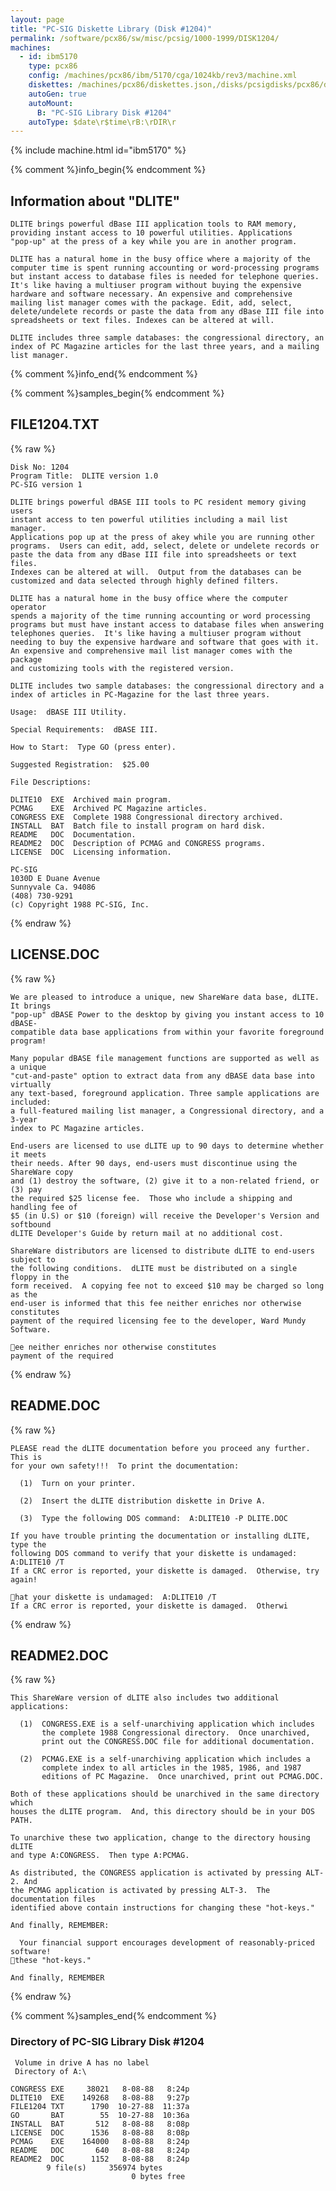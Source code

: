 ```yaml
---
layout: page
title: "PC-SIG Diskette Library (Disk #1204)"
permalink: /software/pcx86/sw/misc/pcsig/1000-1999/DISK1204/
machines:
  - id: ibm5170
    type: pcx86
    config: /machines/pcx86/ibm/5170/cga/1024kb/rev3/machine.xml
    diskettes: /machines/pcx86/diskettes.json,/disks/pcsigdisks/pcx86/diskettes.json
    autoGen: true
    autoMount:
      B: "PC-SIG Library Disk #1204"
    autoType: $date\r$time\rB:\rDIR\r
---
```


{% include machine.html id="ibm5170" %}

{% comment %}info_begin{% endcomment %}

## Information about "DLITE"

    DLITE brings powerful dBase III application tools to RAM memory,
    providing instant access to 10 powerful utilities. Applications
    "pop-up" at the press of a key while you are in another program.
    
    DLITE has a natural home in the busy office where a majority of the
    computer time is spent running accounting or word-processing programs
    but instant access to database files is needed for telephone queries.
    It's like having a multiuser program without buying the expensive
    hardware and software necessary. An expensive and comprehensive
    mailing list manager comes with the package. Edit, add, select,
    delete/undelete records or paste the data from any dBase III file into
    spreadsheets or text files. Indexes can be altered at will.
    
    DLITE includes three sample databases: the congressional directory, an
    index of PC Magazine articles for the last three years, and a mailing
    list manager.
{% comment %}info_end{% endcomment %}

{% comment %}samples_begin{% endcomment %}

## FILE1204.TXT

{% raw %}
```
Disk No: 1204
Program Title:  DLITE version 1.0
PC-SIG version 1

DLITE brings powerful dBASE III tools to PC resident memory giving users 
instant access to ten powerful utilities including a mail list manager. 
Applications pop up at the press of akey while you are running other 
programs.  Users can edit, add, select, delete or undelete records or 
paste the data from any dBase III file into spreadsheets or text files.  
Indexes can be altered at will.  Output from the databases can be 
customized and data selected through highly defined filters. 

DLITE has a natural home in the busy office where the computer operator
spends a majority of the time running accounting or word processing
programs but must have instant access to database files when answering
telephones queries.  It's like having a multiuser program without
needing to buy the expensive hardware and software that goes with it.
An expensive and comprehensive mail list manager comes with the package
and customizing tools with the registered version.

DLITE includes two sample databases: the congressional directory and a 
index of articles in PC-Magazine for the last three years.

Usage:  dBASE III Utility.

Special Requirements:  dBASE III.

How to Start:  Type GO (press enter).

Suggested Registration:  $25.00

File Descriptions:

DLITE10  EXE  Archived main program.
PCMAG    EXE  Archived PC Magazine articles.
CONGRESS EXE  Complete 1988 Congressional directory archived.
INSTALL  BAT  Batch file to install program on hard disk.
README   DOC  Documentation.
README2  DOC  Description of PCMAG and CONGRESS programs.
LICENSE  DOC  Licensing information.

PC-SIG
1030D E Duane Avenue
Sunnyvale Ca. 94086
(408) 730-9291
(c) Copyright 1988 PC-SIG, Inc.

```
{% endraw %}

## LICENSE.DOC

{% raw %}
```
We are pleased to introduce a unique, new ShareWare data base, dLITE. It brings
"pop-up" dBASE Power to the desktop by giving you instant access to 10 dBASE-
compatible data base applications from within your favorite foreground program!

Many popular dBASE file management functions are supported as well as a unique
"cut-and-paste" option to extract data from any dBASE data base into virtually
any text-based, foreground application. Three sample applications are included:
a full-featured mailing list manager, a Congressional directory, and a 3-year
index to PC Magazine articles.

End-users are licensed to use dLITE up to 90 days to determine whether it meets
their needs. After 90 days, end-users must discontinue using the ShareWare copy
and (1) destroy the software, (2) give it to a non-related friend, or (3) pay
the required $25 license fee.  Those who include a shipping and handling fee of
$5 (in U.S) or $10 (foreign) will receive the Developer's Version and softbound
dLITE Developer's Guide by return mail at no additional cost.

ShareWare distributors are licensed to distribute dLITE to end-users subject to
the following conditions.  dLITE must be distributed on a single floppy in the
form received.  A copying fee not to exceed $10 may be charged so long as the
end-user is informed that this fee neither enriches nor otherwise constitutes
payment of the required licensing fee to the developer, Ward Mundy Software.

ee neither enriches nor otherwise constitutes
payment of the required 
```
{% endraw %}

## README.DOC

{% raw %}
```
PLEASE read the dLITE documentation before you proceed any further.  This is
for your own safety!!!  To print the documentation:

  (1)  Turn on your printer.

  (2)  Insert the dLITE distribution diskette in Drive A.

  (3)  Type the following DOS command:  A:DLITE10 -P DLITE.DOC

If you have trouble printing the documentation or installing dLITE, type the
following DOS command to verify that your diskette is undamaged:  A:DLITE10 /T
If a CRC error is reported, your diskette is damaged.  Otherwise, try again!

hat your diskette is undamaged:  A:DLITE10 /T
If a CRC error is reported, your diskette is damaged.  Otherwi
```
{% endraw %}

## README2.DOC

{% raw %}
```
This ShareWare version of dLITE also includes two additional applications:

  (1)  CONGRESS.EXE is a self-unarchiving application which includes
       the complete 1988 Congressional directory.  Once unarchived,
       print out the CONGRESS.DOC file for additional documentation.

  (2)  PCMAG.EXE is a self-unarchiving application which includes a
       complete index to all articles in the 1985, 1986, and 1987
       editions of PC Magazine.  Once unarchived, print out PCMAG.DOC.

Both of these applications should be unarchived in the same directory which
houses the dLITE program.  And, this directory should be in your DOS PATH.

To unarchive these two application, change to the directory housing dLITE
and type A:CONGRESS.  Then type A:PCMAG.

As distributed, the CONGRESS application is activated by pressing ALT-2. And
the PCMAG application is activated by pressing ALT-3.  The documentation files
identified above contain instructions for changing these "hot-keys."

And finally, REMEMBER:

  Your financial support encourages development of reasonably-priced software!
these "hot-keys."

And finally, REMEMBER
```
{% endraw %}

{% comment %}samples_end{% endcomment %}

### Directory of PC-SIG Library Disk #1204

     Volume in drive A has no label
     Directory of A:\

    CONGRESS EXE     38021   8-08-88   8:24p
    DLITE10  EXE    149268   8-08-88   9:27p
    FILE1204 TXT      1790  10-27-88  11:37a
    GO       BAT        55  10-27-88  10:36a
    INSTALL  BAT       512   8-08-88   8:08p
    LICENSE  DOC      1536   8-08-88   8:08p
    PCMAG    EXE    164000   8-08-88   8:24p
    README   DOC       640   8-08-88   8:24p
    README2  DOC      1152   8-08-88   8:24p
            9 file(s)     356974 bytes
                               0 bytes free
